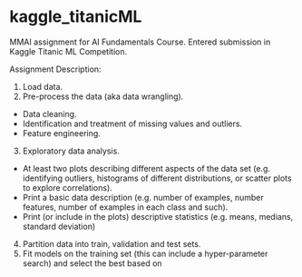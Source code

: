 # kaggle_titanicML
MMAI assignment for AI Fundamentals Course. Entered submission in Kaggle Titanic ML Competition.


Assignment Description:
1. Load data.
2. Pre-process the data (aka data wrangling).
  - Data cleaning.
  - Identification and treatment of missing values and outliers.
  - Feature engineering.
3. Exploratory data analysis.
  - At least two plots describing different aspects of the data set (e.g. identifying outliers, histograms of different distributions, or scatter plots to explore       correlations).
  - Print a basic data description (e.g. number of examples, number features, number of examples in each class and such).
  - Print (or include in the plots) descriptive statistics (e.g. means, medians, standard deviation)
4. Partition data into train, validation and test sets.
5. Fit models on the training set (this can include a hyper-parameter search) and select the best based on
